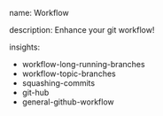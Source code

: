 name: Workflow

description: Enhance your git workflow!

insights:

- workflow-long-running-branches
- workflow-topic-branches
- squashing-commits
- git-hub
- general-github-workflow
